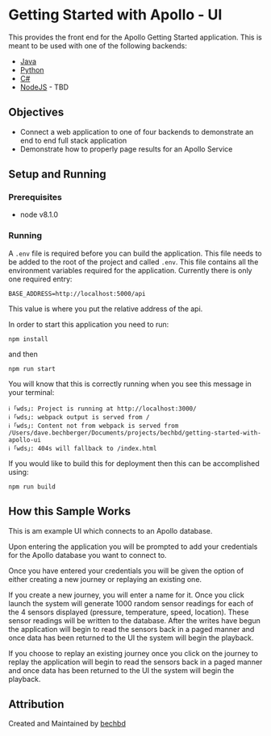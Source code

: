 # Getting Started with Apollo - UI

This provides the front end for the Apollo Getting Started application.  This is meant to be used with one of the following backends:

* [Java](https://github.com/DataStax-Examples/getting-started-with-apollo-java)
* [Python](https://github.com/DataStax-Examples/getting-started-with-apollo-python)
* [C#](https://github.com/DataStax-Examples/getting-started-with-apollo-csharp)
* [NodeJS]() - TBD

## Objectives

* Connect a web application to one of four backends to demonstrate an end to end full stack application
* Demonstrate how to properly page results for an Apollo Service

## Setup and Running

### Prerequisites

* node v8.1.0

### Running

A `.env` file is required before you can build the application.  This file needs to be added to the root of the project and called `.env`.  This file
contains all the environment variables required for the application.  Currently there is only one required entry:

```BASE_ADDRESS=http://localhost:5000/api```

This value is where you put the relative address of the api.

In order to start this application you need to run:

`npm install` 

and then


`npm run start`

You will know that this is correctly running when you see this message in your terminal:

```
ℹ ｢wds｣: Project is running at http://localhost:3000/
ℹ ｢wds｣: webpack output is served from /
ℹ ｢wds｣: Content not from webpack is served from /Users/dave.bechberger/Documents/projects/bechbd/getting-started-with-apollo-ui
ℹ ｢wds｣: 404s will fallback to /index.html
```

If you would like to build this for deployment then this can be accomplished using:

`npm run build`

## How this Sample Works

This is am example UI which connects to an Apollo database.

Upon entering the application you will be prompted to add your credentials for the Apollo database you want to connect to.

Once you have entered your credentials you will be given the option of either creating a new journey or replaying an existing one.

If you create a new journey, you will enter a name for it.  Once you click launch the system will generate 1000 random sensor readings for each of the 4 sensors displayed (pressure, temperature, speed, location).  These sensor readings will be written to the database.  After the writes have begun the application will begin to read the sensors back in a paged manner and once data has been returned to the UI the system will begin the playback.

If you choose to replay an existing journey once you click on the journey to replay the application will begin to read the sensors back in a paged manner and once data has been returned to the UI the system will begin the playback.

## Attribution
Created and Maintained by [bechbd](https://github.com/bechbd)

